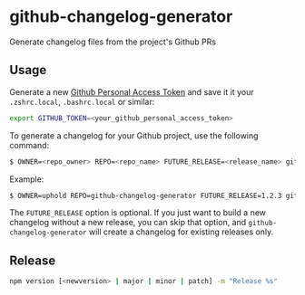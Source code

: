 # github-changelog-generator
Generate changelog files from the project's Github PRs

## Usage
Generate a new [Github Personal Access Token](https://github.com/settings/tokens) and save it it your `.zshrc.local`, `.bashrc.local` or similar:

```sh
export GITHUB_TOKEN=<your_github_personal_access_token>
```

To generate a changelog for your Github project, use the following command:

```sh
$ OWNER=<repo_owner> REPO=<repo_name> FUTURE_RELEASE=<release_name> github-changelog-generator > <your_changelog_file>
```

Example:

```sh
$ OWNER=uphold REPO=github-changelog-generator FUTURE_RELEASE=1.2.3 github-changelog-generator > CHANGELOG.md
```

The `FUTURE_RELEASE` option is optional. If you just want to build a new changelog without a new release, you can skip that option, and `github-changelog-generator` will create a changelog for existing releases only.

## Release
```sh
npm version [<newversion> | major | minor | patch] -m "Release %s"
```
